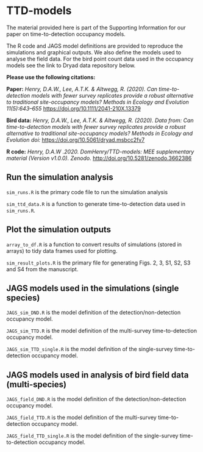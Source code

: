 # TTD-models

The material provided here is part of the Supporting Information for our paper on time-to-detection occupancy models.

The R code and JAGS model definitions are provided to reproduce the simulations and graphical outputs. We also define the models used to analyse the field data. For the bird point count data used in the occupancy models see the link to Dryad data repository below.

**Please use the following citations:**

**Paper:** *Henry, D.A.W., Lee, A.T.K. & Altwegg, R. (2020). Can time-to-detection models with fewer survey replicates provide a robust alternative to traditional site-occupancy models? Methods in Ecology and Evolution 11(5):643–655* https://doi.org/10.1111/2041-210X.13379 

**Bird data:** *Henry, D.A.W., Lee, A.T.K. & Altwegg, R. (2020). Data from: Can time-to-detection models with fewer survey replicates provide a robust alternative to traditional site-occupancy models? Methods in Ecology and Evolution doi:* https://doi.org/10.5061/dryad.msbcc2fv7

**R code:** *Henry, D.A.W .2020. DomHenry/TTD-models: MEE supplementary material (Version v1.0.0). Zenodo.* http://doi.org/10.5281/zenodo.3662386

## Run the simulation analysis

`sim_runs.R` is the primary code file to run the simulation analysis

`sim_ttd_data.R` is a function to generate time-to-detection data used in `sim_runs.R`.  


## Plot the simulation outputs 

`array_to_df.R` is a function to convert results of simulations (stored in arrays) to tidy data frames used for plotting.  

`sim_result_plots.R` is the primary file for generating Figs. 2, 3, S1, S2, S3 and S4 from the manuscript.  

                           
    
## JAGS models used in the simulations (single species)

`JAGS_sim_DND.R` is the model definition of the detection/non-detection occupancy model.

`JAGS_sim_TTD.R` is the model definition of the multi-survey time-to-detection occupancy model.  

`JAGS_sim_TTD_single.R` is the model definition of the single-survey time-to-detection occupancy model.  


## JAGS models used in analysis of bird field data (multi-species)

`JAGS_field_DND.R` is the model definition of the detection/non-detection occupancy model.  

`JAGS_field_TTD.R` is the model definition of the multi-survey time-to-detection occupancy model.  

`JAGS_field_TTD_single.R` is the model definition of the single-survey time-to-detection occupancy model.      

